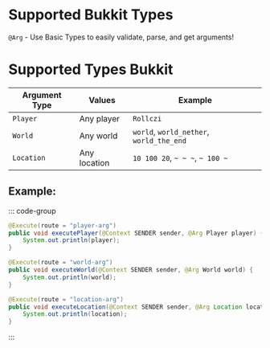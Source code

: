 # Supported Bukkit Types
`@Arg` - Use Basic Types to easily validate, parse, and get arguments!

# Supported Types Bukkit

| Argument Type | Values                                         | Example                                  |
|---------------|------------------------------------------------|------------------------------------------|
| `Player`      | Any player                                     | `Rollczi`                                |
| `World`       | Any world                                      | `world`, `world_nether`, `world_the_end` |
| `Location`    | Any location                                   | `10 100 20`, `~ ~ ~`, `~ 100 ~`          |


## Example: 

::: code-group
```java [Player Argument]
@Execute(route = "player-arg")
public void executePlayer(@Context SENDER sender, @Arg Player player) {
    System.out.println(player);
}
```

```java [World Argument]
@Execute(route = "world-arg")
public void executeWorld(@Context SENDER sender, @Arg World world) {
    System.out.println(world);
}
```

```java [Location Argument]
@Execute(route = "location-arg")
public void executeLocation(@Context SENDER sender, @Arg Location location) {
    System.out.println(location);
}
```
:::